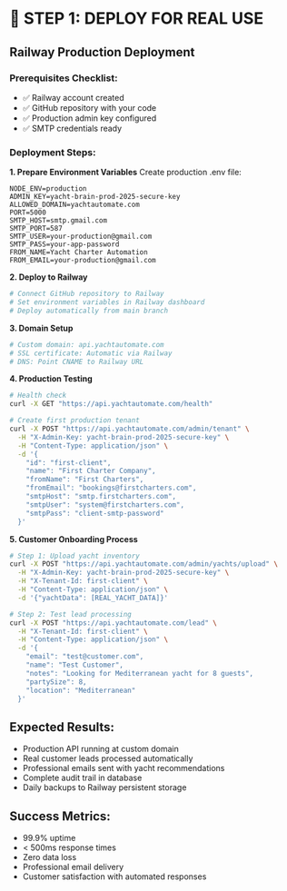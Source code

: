 # 🚀 STEP 1: DEPLOY FOR REAL USE

## Railway Production Deployment

### Prerequisites Checklist:
- ✅ Railway account created
- ✅ GitHub repository with your code
- ✅ Production admin key configured
- ✅ SMTP credentials ready

### Deployment Steps:

**1. Prepare Environment Variables**
Create production .env file:
```env
NODE_ENV=production
ADMIN_KEY=yacht-brain-prod-2025-secure-key
ALLOWED_DOMAIN=yachtautomate.com
PORT=5000
SMTP_HOST=smtp.gmail.com
SMTP_PORT=587
SMTP_USER=your-production@gmail.com
SMTP_PASS=your-app-password
FROM_NAME=Yacht Charter Automation
FROM_EMAIL=your-production@gmail.com
```

**2. Deploy to Railway**
```bash
# Connect GitHub repository to Railway
# Set environment variables in Railway dashboard
# Deploy automatically from main branch
```

**3. Domain Setup**
```bash
# Custom domain: api.yachtautomate.com
# SSL certificate: Automatic via Railway
# DNS: Point CNAME to Railway URL
```

**4. Production Testing**
```bash
# Health check
curl -X GET "https://api.yachtautomate.com/health"

# Create first production tenant
curl -X POST "https://api.yachtautomate.com/admin/tenant" \
  -H "X-Admin-Key: yacht-brain-prod-2025-secure-key" \
  -H "Content-Type: application/json" \
  -d '{
    "id": "first-client",
    "name": "First Charter Company",
    "fromName": "First Charters",
    "fromEmail": "bookings@firstcharters.com",
    "smtpHost": "smtp.firstcharters.com",
    "smtpUser": "system@firstcharters.com",
    "smtpPass": "client-smtp-password"
  }'
```

**5. Customer Onboarding Process**
```bash
# Step 1: Upload yacht inventory
curl -X POST "https://api.yachtautomate.com/admin/yachts/upload" \
  -H "X-Admin-Key: yacht-brain-prod-2025-secure-key" \
  -H "X-Tenant-Id: first-client" \
  -H "Content-Type: application/json" \
  -d '{"yachtData": [REAL_YACHT_DATA]}'

# Step 2: Test lead processing
curl -X POST "https://api.yachtautomate.com/lead" \
  -H "X-Tenant-Id: first-client" \
  -H "Content-Type: application/json" \
  -d '{
    "email": "test@customer.com",
    "name": "Test Customer", 
    "notes": "Looking for Mediterranean yacht for 8 guests",
    "partySize": 8,
    "location": "Mediterranean"
  }'
```

## Expected Results:
- Production API running at custom domain
- Real customer leads processed automatically
- Professional emails sent with yacht recommendations
- Complete audit trail in database
- Daily backups to Railway persistent storage

## Success Metrics:
- 99.9% uptime
- < 500ms response times
- Zero data loss
- Professional email delivery
- Customer satisfaction with automated responses